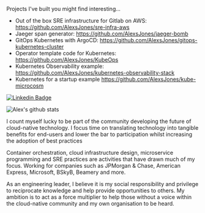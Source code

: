 Projects I've built you might find interesting...
- Out of the box SRE infrastructure for Gitlab on AWS: https://github.com/AlexsJones/sre-infra-aws
- Jaeger span generator: https://github.com/AlexsJones/jaeger-bomb
- GitOps Kubernetes with ArgoCD: https://github.com/AlexsJones/gitops-kubernetes-cluster
- Operator template code for Kubernetes: https://github.com/AlexsJones/KubeOps
- Kubernetes Observability example: https://github.com/AlexsJones/kubernetes-observability-stack
- Kubernetes for a startup example  https://github.com/AlexsJones/kube-microcosm


[![Linkedin Badge](https://img.shields.io/badge/-AlexJones-blue?style=flat-square&logo=Linkedin&logoColor=white&link=https://www.linkedin.com/in/alex-jones-a55ab422/)](https://www.linkedin.com/in/alex-jones-a55ab422/)


![Alex's github stats](https://github-readme-stats.vercel.app/api?username=AlexsJones&hide=["issues"]&show_icons=true)

I count myself lucky to be part of the community developing the future of cloud-native technology. I focus time on translating technology into tangible benefits for end-users and lower the bar to participation whilst increasing the adoption of best practices

Container orchestration, cloud infrastructure design, microservice programming and SRE practices are activities that have drawn much of my focus. Working for companies such as JPMorgan & Chase, American Express, Microsoft, BSkyB, Beamery and more.

As an engineering leader, I believe it is my social responsibility and privilege to reciprocate knowledge and help provide opportunities to others. My ambition is to act as a force multiplier to help those without a voice within the cloud-native community and my own organisation to be heard.

</br>



